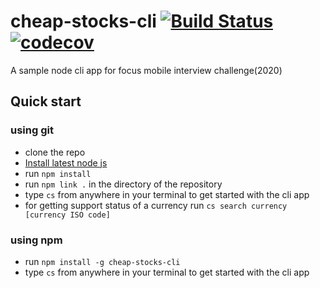 # cheap-stocks-cli [![Build Status](https://travis-ci.org/jumakiwaka/cheap-stocks-cli.svg?branch=master)](https://travis-ci.org/jumakiwaka/cheap-stocks-cli)[![codecov](https://codecov.io/gh/jumakiwaka/cheap-stocks-cli/branch/master/graph/badge.svg)](https://codecov.io/gh/jumakiwaka/cheap-stocks-cli)



A sample node cli app for focus mobile interview challenge(2020)

## Quick start

### using git

- clone the repo
- [Install latest node js](https://nodejs.org/en/download/)
- run `npm install`
- run `npm link .` in the directory of the repository
- type `cs` from anywhere in your terminal to get started with the cli app
- for getting support status of a currency run `cs search currency [currency ISO code]`

### using npm

- run `npm install -g cheap-stocks-cli`
- type `cs` from anywhere in your terminal to get started with the cli app
